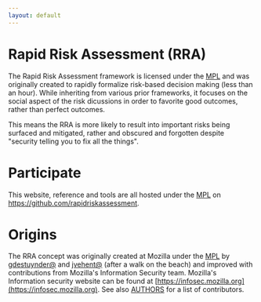 ```yaml
---
layout: default
---
```


# Rapid Risk Assessment (RRA)

The Rapid Risk Assessment framework is licensed under the [MPL](LICENSE) and was originally created to rapidly formalize risk-based decision making (less than an hour). While inheriting from various prior frameworks, it focuses on the social aspect of the risk dicussions in order to favorite good outcomes, rather than perfect outcomes.

This means the RRA is more likely to result into important risks being surfaced and mitigated, rather and obscured and forgotten despite "security telling you to fix all the things".

# Participate

This website, reference and tools are all hosted under the [MPL](LICENSE) on https://github.com/rapidriskassessment.


# Origins

The RRA concept was originally created at Mozilla under the [MPL](LICENSE) by [gdestuynder@](https://github.com/gdestuynder) and [jvehent@](https://github.com/jvehent) (after a walk on the beach) and improved with contributions from Mozilla's Information Security team. Mozilla's Information security website can be found at [https://infosec.mozilla.org](https://infosec.mozilla.org). See also [AUTHORS](AUTHORS.md) for a list of contributors.
